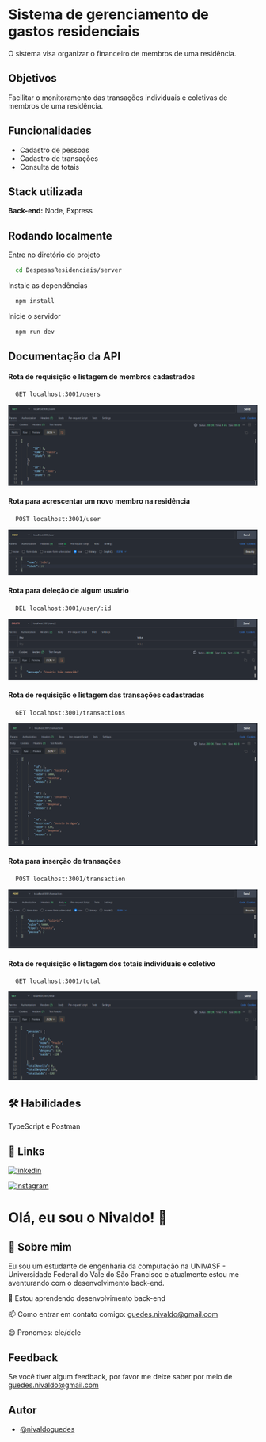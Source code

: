 
# Sistema de gerenciamento de gastos residenciais

O sistema visa organizar o financeiro de membros de uma residência.
## Objetivos

Facilitar o monitoramento das transações individuais e coletivas de membros de uma residência.
## Funcionalidades

- Cadastro de pessoas
- Cadastro de transações
- Consulta de totais
## Stack utilizada

**Back-end:** Node, Express
## Rodando localmente

Entre no diretório do projeto

```bash
  cd DespesasResidenciais/server
```

Instale as dependências

```bash
  npm install
```

Inicie o servidor

```bash
  npm run dev
```
## Documentação da API

#### Rota de requisição e listagem de membros cadastrados

```http
  GET localhost:3001/users
```
<img src="printTests/getUser.png">

#### Rota para acrescentar um novo membro na residência

```http
  POST localhost:3001/user
```
<img src="printTests/postUser.png">

#### Rota para deleção de algum usuário

```http
  DEL localhost:3001/user/:id
```
<img src="printTests/delUser.png">

#### Rota de requisição e listagem das transações cadastradas

```http
  GET localhost:3001/transactions
```
<img src="printTests/getTransactions.png">

#### Rota para inserção de transações

```http
  POST localhost:3001/transaction
```
<img src="printTests/postTransaction.png">

#### Rota de requisição e listagem dos totais individuais e coletivo

```http
  GET localhost:3001/total
```
<img src="printTests/getTotal.png">

## 🛠 Habilidades
TypeScript e Postman


## 🔗 Links
[![linkedin](https://img.shields.io/badge/linkedin-0A66C2?style=for-the-badge&logo=linkedin&logoColor=white)](https://www.linkedin.com/in/nivaldo-guedes-49b49a228//)

[![instagram](https://img.shields.io/badge/Instagram-E4405F?style=for-the-badge&logo=instagram&logoColor=white)](https://www.instagram.com/nivaldoguedes/)
# Olá, eu sou o Nivaldo! 👋


## 🚀 Sobre mim
Eu sou um estudante de engenharia da computação na UNIVASF - Universidade Federal do Vale do São Francisco e atualmente estou me aventurando com o desenvolvimento back-end.


🧠 Estou aprendendo desenvolvimento back-end

📫 Como entrar em contato comigo: guedes.nivaldo@gmail.com

😄 Pronomes: ele/dele
## Feedback

Se você tiver algum feedback, por favor me deixe saber por meio de guedes.nivaldo@gmail.com


## Autor

- [@nivaldoguedes](https://github.com/nivaldoguedes)

